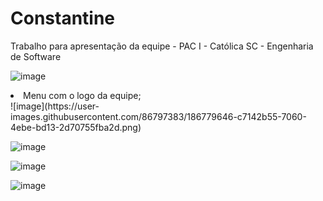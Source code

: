 # Constantine
Trabalho para apresentação da equipe - PAC I - Católica SC - Engenharia de Software


![image](https://user-images.githubusercontent.com/86797383/186779579-aba9c515-9832-4e86-91ee-77c6a3ae002e.png)
<li>Menu com o logo da equipe;</li>
![image](https://user-images.githubusercontent.com/86797383/186779646-c7142b55-7060-4ebe-bd13-2d70755fba2d.png)

![image](https://user-images.githubusercontent.com/86797383/186779672-d05a17e5-2c3a-4e97-b6cb-93d084c0b8af.png)

![image](https://user-images.githubusercontent.com/86797383/186779712-3aabeec4-a0b2-425d-b0a8-28da12a082fd.png)

![image](https://user-images.githubusercontent.com/86797383/186779749-26dc6047-abdc-4fb2-a632-6f2d190a447d.png)
